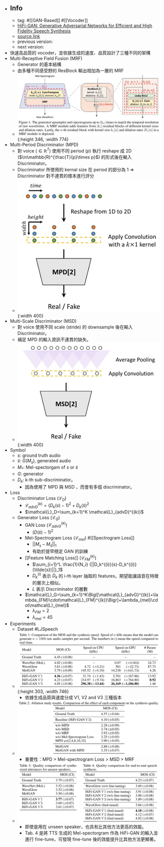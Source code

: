 - ## Info
	- tag: #[[GAN-Based]] #[[Vocoder]]
	- [HiFi-GAN: Generative Adversarial Networks for Efficient and High Fidelity Speech Synthesis](https://arxiv.org/abs/2010.05646)
	- [source link](https://github.com/jik876/hifi-gan)
	- previous version:
	- next version:
- 快速高品質的 vocoder，並依據生成的速度、品質設計了三種不同的架構
- Multi-Receptive Field Fusion (MRF)
	- Generator 的基本結構
	- 由多種不同感受野的 ResBlock 輸出相加為一層的 MRF
	- ![2022-07-05-17-13-19.jpeg](../assets/2022-07-05-17-13-19.jpeg){:height 346, :width 774}
- Multi-Period Discriminator (MPD)
	- 對 voice ($\in\mathbb{R}^{T}$) 使用不同 period ($p$) 執行 reshape 成 2D ($\in\mathbb{R}^{\frac{T}{p}\times p}$) 的形式後在輸入 Discriminator。
	- Discriminator 所使用的 kernal size 在 period 的部分為 1 $\Rightarrow$ Discriminator 對不連貫的樣本進行評分
	- ![2022-07-05-17-17-26.jpeg](../assets/2022-07-05-17-17-26.jpeg){:width 400}
- Multi-Scale Discriminator (MSD)
	- 對 voice 使用不同 scale (stride) 的 downsample 後在輸入 Discriminator。
	- 補足 MPD 的輸入資訊不連貫的缺失。
	- ![2022-07-05-17-17-38.jpeg](../assets/2022-07-05-17-17-38.jpeg){:width 400}
- Symbol
	- $s$: ground truth audio
	- $\tilde{s}$: $G(M_s)$, generated audio
	- $M_*$: Mel-spectorgam of $s$ or $\tilde{s}$
	- $G$: generator
	- $D_k$: k-th sub-discriminator。
		- 因為使用了 MPD 與 MSD ，而會有多個 discriminator。
- Loss
	- Discriminator Loss ($\mathcal{L}_D$)
		- $\mathcal{L}_{advD}^{(k)}={(D_k(s)-1)}^2+{D_k(\tilde{s})}^2$
		- $\mathcal{L}_D=\sum_{k=1}^K \mathcal{L}_{advD}^{(k)}$
	- Generator Loss ($\mathcal{L}_G$)
		- GAN Loss ($\mathcal{L}_{advG}^{(k)}$)
			- ${(D(\tilde{s})-1)}^2$
		- Mel-Spectrogram Loss ($\mathcal{L}_{mel}$) #[[Spectrogram Loss]]
			- ${||M_s-M_{\tilde{s}}||}_1$
			- 有助於提早穩定 GAN 的訓練
		- [[Feature Matching Loss]] ($\mathcal{L}_{FM}^{(k)}$)
			- $\sum_{i=1}^L \frac{1}{N_i} {||D_k^{(i)}(s)-D_k^{(i)}(\tilde{s})||}_1$
			- $D_k^{(i)}$ 表示 $D_k$ 的 i-th layer 抽取的 features，期望能讓語音在特徵的層次上相似。
			- $L$ 表示 Discriminator 的層數
		- $\mathcal{L}_G=\sum_{k=1}^K\Bigl[\mathcal{L}_{advG}^{(k)}+\lambda_{FM}\cdot\mathcal{L}_{FM}^{(k)}\Bigr]+\lambda_{mel}\cdot\mathcal{L}_{mel}$
			- $\lambda_{FM}=2$
			- $\lambda_{mel}=45$
- Experiments
	- Dataset #LJSpeech
	- ![2022-07-05-19-18-24.jpeg](../assets/2022-07-05-19-18-24.jpeg){:height 303, :width 746}
		- 依據生成品質與速度分成 V1, V2 and V3 三種版本
	- ![2022-07-05-19-18-54.jpeg](../assets/2022-07-05-19-18-54.jpeg)
		- 重要性：MPD > Mel-spectrogram Loss > MSD > MRF
	- ![2022-07-05-19-19-11.jpeg](../assets/2022-07-05-19-19-11.jpeg)
		- 即使是用在 unseen speaker，也具有比其他方法更高的效能。
		- Tab. 4 是將 TTS 生成的 Mel-spectorgram 作為 HiFi-GAN 的輸入並進行 fine-tune，可發現 fine-tune 後的效能提升比其他方法更顯著。